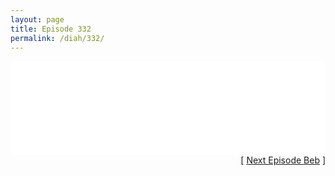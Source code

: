 ```yaml
---
layout: page
title: Episode 332
permalink: /diah/332/
---
```


<iframe allowfullscreen="true" frameborder="0" style="width:100%;" marginheight="0" marginwidth="0" mozallowfullscreen="true" scrolling="NO" src="//gdriveplayer.us/embed2.php?link=ShIyC7vwDuCMIqZ2pSBjAg%252F8Ga1RQw%252FCKsH4e4wIEX163ucQW2dNWub9O25%252BhjFFwWHwb7Oc41lLc2ck22hTv2BaTr8MNqVuBng1CKUZukS3JOvQ6F48WWBaVE0zq6GpHhZdcsCbQVNyGpyTS6RgPs9NuBIOH4EM9%252BFUf2GSrLxx3Kq4GIrQrV3zJYO6zOR%252BYk3OgNU5C9wmgzwDO305%252B8&amp;no_adult=yes" webkitallowfullscreen="true"></iframe>

<div align="right">[ <a href="/diah/333/">Next Episode Beb</a> ]</div>


